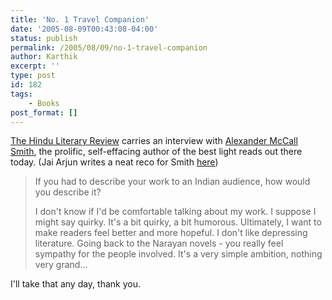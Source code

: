 ```yaml
---
title: 'No. 1 Travel Companion'
date: '2005-08-09T00:43:08-04:00'
status: publish
permalink: /2005/08/09/no-1-travel-companion
author: Karthik
excerpt: ''
type: post
id: 182
tags:
    - Books
post_format: []
---
```

[The Hindu Literary Review](http://www.hindu.com/lr/2005/08/07/stories/2005080700150300.htm) carries an interview with [Alexander McCall Smith](http://www.amazon.com/exec/obidos/search-handle-form/102-9825982-4304936), the prolific, self-effacing author of the best light reads out there today. (Jai Arjun writes a neat reco for Smith [here](http://jaiarjun.blogspot.com/2005/06/of-applied-ethics-and-armchair-murder.html))

> If you had to describe your work to an Indian audience, how would you describe it?
> 
> I don't know if I'd be comfortable talking about my work. I suppose I might say quirky. It's a bit quirky, a bit humorous. Ultimately, I want to make readers feel better and more hopeful. I don't like depressing literature. Going back to the Narayan novels  -  you really feel sympathy for the people involved. It's a very simple ambition, nothing very grand…

I'll take that any day, thank you.